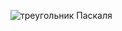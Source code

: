 
![треугольник Паскаля](https://user-images.githubusercontent.com/90249513/192487293-2574c16b-17d0-4082-a833-037cbae6cdb9.png)
